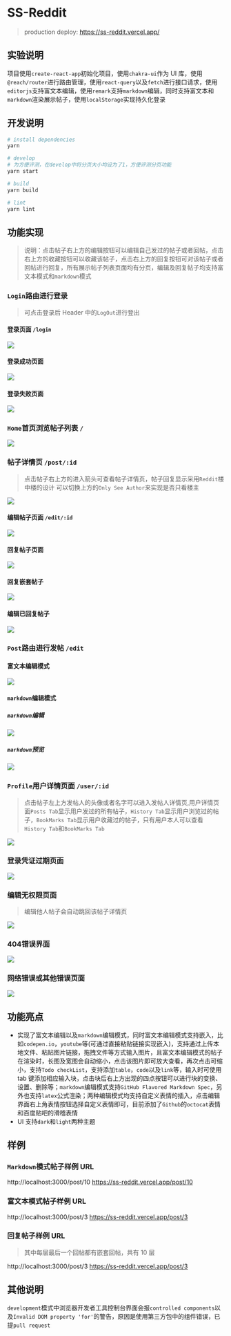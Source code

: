 # SS-Reddit

> production deploy: https://ss-reddit.vercel.app/

## 实验说明

项目使用`create-react-app`初始化项目，使用`chakra-ui`作为 UI 库，使用`@reach/router`进行路由管理，使用`react-query`以及`fetch`进行接口请求，使用`editorjs`支持富文本编辑，使用`remark`支持`markdown`编辑，同时支持富文本和`markdown`渲染展示帖子，使用`localStorage`实现持久化登录

## 开发说明

```bash
# install dependencies
yarn

# develop
# 为方便评测，在develop中将分页大小均设为了1，方便评测分页功能
yarn start

# build
yarn build

# lint
yarn lint
```

## 功能实现

> 说明：点击帖子右上方的编辑按钮可以编辑自己发过的帖子或者回帖，点击右上方的收藏按钮可以收藏该帖子，点击右上方的回复按钮可对该帖子或者回帖进行回复，所有展示帖子列表页面均有分页，编辑及回复帖子均支持富文本模式和`markdown`模式

### `Login`路由进行登录

> 可点击登录后 Header 中的`LogOut`进行登出

#### 登录页面 `/login`

![](./screenshots/login.png)

#### 登录成功页面

![](./screenshots/login-success.jpg)

#### 登录失败页面

![](./screenshots/login-failure.jpg)

### `Home`首页浏览帖子列表 `/`

![](./screenshots/home.png)

### 帖子详情页 `/post/:id`

> 点击帖子右上方的进入箭头可查看帖子详情页，帖子回复显示采用`Reddit`楼中楼的设计
> 可以切换上方的`Only See Author`来实现是否只看楼主

![](./screenshots/post-detail.png)

#### 编辑帖子页面 `/edit/:id`

![](./screenshots/edit-post.jpg)

#### 回复帖子页面

![](./screenshots/reply-post.jpg)

#### 回复嵌套帖子

![](./screenshots/reply-nested.jpg)

#### 编辑已回复帖子

![](./screenshots/edit-reply.jpg)

### `Post`路由进行发帖 `/edit`

#### 富文本编辑模式

![](./screenshots/edit-rich-text.png)

#### `markdown`编辑模式

##### `markdown`编辑

![](./screenshots/edit-markdown.png)

##### `markdown`预览

![](./screenshots/edit-markdown-preview.png)

### `Profile`用户详情页面 `/user/:id`

> 点击帖子左上方发帖人的头像或者名字可以进入发帖人详情页,用户详情页面`Posts Tab`显示用户发过的所有帖子，`History Tab`显示用户浏览过的帖子，`BookMarks Tab`显示用户收藏过的帖子，只有用户本人可以查看`History Tab`和`BookMarks Tab`

![](./screenshots/profile.jpg)

### 登录凭证过期页面

![](./screenshots/expired-login.jpg)

### 编辑无权限页面

> 编辑他人帖子会自动跳回该帖子详情页

![](./screenshots/permission-error.jpg)

### 404错误界面
![](./screenshots/404.jpg)

### 网络错误或其他错误页面

![](./screenshots/network-error.jpg)

## 功能亮点

- 实现了富文本编辑以及`markdown`编辑模式，同时富文本编辑模式支持嵌入，比如`codepen.io`，`youtube`等(可通过直接粘贴链接实现嵌入)，支持通过上传本地文件、粘贴图片链接，拖拽文件等方式输入图片，且富文本编辑模式的帖子在渲染时，长图及宽图会自动缩小，点击该图片即可放大查看，再次点击可缩小，支持`Todo checkList`，支持添加`table`，`code`以及`link`等，输入时可使用 tab 键添加相应输入块，点击块后右上方出现的四点按钮可以进行块的变换、设置、删除等；`markdown`编辑模式支持`GitHub Flavored Markdown Spec`，另外也支持`latex`公式渲染；两种编辑模式均支持自定义表情的插入，点击编辑界面右上角表情按钮选择自定义表情即可，目前添加了`Github`的`octocat`表情和百度贴吧的滑稽表情
- UI 支持`dark`和`light`两种主题

## 样例

### `Markdown`模式帖子样例 URL

http://localhost:3000/post/10
https://ss-reddit.vercel.app/post/10

### 富文本模式帖子样例 URL

http://localhost:3000/post/3
https://ss-reddit.vercel.app/post/3

### 回复帖子样例 URL

> 其中每层最后一个回帖都有嵌套回帖，共有 10 层

http://localhost:3000/post/3
https://ss-reddit.vercel.app/post/3


## 其他说明
`development`模式中浏览器开发者工具控制台界面会报`controlled components`以及`Invalid DOM property 'for'`的警告，原因是使用第三方包中的组件错误，已提`pull request`
